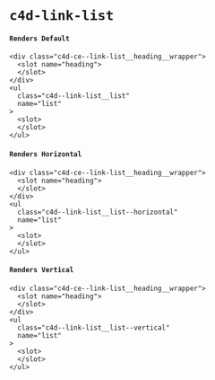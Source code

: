 # `c4d-link-list`

#### `Renders Default`

```
<div class="c4d-ce--link-list__heading__wrapper">
  <slot name="heading">
  </slot>
</div>
<ul
  class="c4d--link-list__list"
  name="list"
>
  <slot>
  </slot>
</ul>

```

#### `Renders Horizontal`

```
<div class="c4d-ce--link-list__heading__wrapper">
  <slot name="heading">
  </slot>
</div>
<ul
  class="c4d--link-list__list--horizontal"
  name="list"
>
  <slot>
  </slot>
</ul>

```

#### `Renders Vertical`

```
<div class="c4d-ce--link-list__heading__wrapper">
  <slot name="heading">
  </slot>
</div>
<ul
  class="c4d--link-list__list--vertical"
  name="list"
>
  <slot>
  </slot>
</ul>

```

